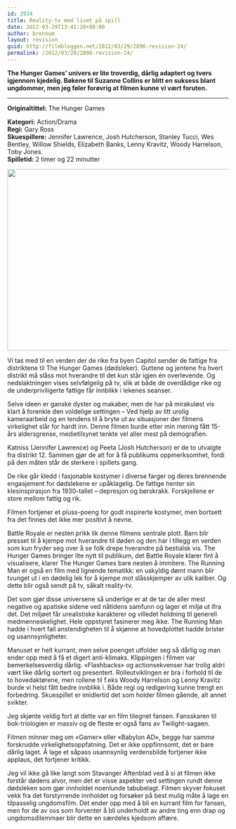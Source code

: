 ```yaml
---
id: 2934
title: Reality-tv med livet på spill
date: 2012-03-29T13:41:20+00:00
author: brennum
layout: revision
guid: http://filmbloggen.net/2012/03/29/2896-revision-24/
permalink: /2012/03/29/2896-revision-24/
---
```

**The Hunger Games&#8217; univers er lite troverdig, dårlig adaptert og tvers igjennom kjedelig. Bøkene til Suzanne Collins er blitt en suksess blant ungdommer, men jeg føler forøvrig at filmen kunne vi vært foruten.**  
****

**<!--more-->Originaltittel:** The Hunger Games

  
**Kategori:** Action/Drama  
**Regi:** Gary Ross  
**Skuespillere:** Jennifer Lawrence, Josh Hutcherson, Stanley Tucci, Wes Bentley, Willow Shields, Elizabeth Banks, Lenny Kravitz, Woody Harrelson, Toby Jones.  
**Spilletid:** 2 timer og 22 minutter

<a href="http://filmbloggen.net/?attachment_id=2912" rel="attachment wp-att-2912"><img class="alignnone size-large wp-image-2912" src="http://filmbloggen.net/wp-content/uploads//2012/03/the-hunger-games-movie-for-dummies-img-620x413.jpg" alt="" width="620" height="413" /></a>

Vi tas med til en verden der de rike fra byen Capitol sender de fattige fra distriktene til The Hunger Games (dødsleker). Guttene og jentene fra hvert distrikt må slåss mot hverandre til det kun står igjen én overlevende. Og nedslaktningen vises selvfølgelig på tv, slik at både de overdådige rike og de underpriviligerte fattige får innblikk i lekenes seanser.

Selve ideen er ganske dyster og makaber, men de har på mirakuløst vis klart å forenkle den voldelige settingen &#8211; Ved hjelp av litt urolig kameraarbeid og en tendens til å bryte ut av situasjoner der filmens virkelighet slår for hardt inn. Denne filmen burde etter min mening fått 15-års aldersgrense, medietilsynet tenkte vel aller mest på demografien.

Katniss (Jennifer Lawrence) og Peeta (Josh Hutcherson) er de to utvalgte fra distrikt 12. Sammen gjør de alt for å få publikums oppmerksomhet, fordi på den måten står de sterkere i spillets gang.

De rike går kledd i fasjonable kostymer i diverse farger og deres brennende engasjement for dødslekene er upåklagelig. De fattige henter sin klesinspirasjon fra 1930-tallet &#8211; depresjon og børskrakk. Forskjellene er store mellom fattig og rik.

Filmen fortjener et pluss-poeng for godt inspirerte kostymer, men bortsett fra det finnes det ikke mer positivt å nevne.

Battle Royale er nesten prikk lik denne filmens sentrale plott. Barn blir presset til å kjempe mot hverandre til døden og den har i tillegg en verden som kun fryder seg over å se folk drepe hverandre på bestialsk vis. The Hunger Games bringer lite nytt til publikum, det Battle Royale klarer fint å visualisere, klarer The Hunger Games bare nesten å immitere. The Running Man er også en film med lignende tematikk: en uskyldig dømt mann blir tvunget ut i en dødelig lek for å kjempe mot slåsskjemper av ulik kaliber. Og dette blir også sendt på tv, såkalt reality-tv.

Det som gjør disse universene så underlige er at de tar de aller mest negative og apatiske sidene ved nåtidens samfunn og lager et miljø ut ifra det. Det miljøet får urealistiske karakterer og villedet holdning til generell medmenneskelighet. Hele oppstyret fasinerer meg ikke. The Running Man hadde i hvert fall anstendigheten til å skjønne at hovedplottet hadde brister og usannsynligheter.

Manuset er helt kurrant, men selve poenget utfolder seg så dårlig og man ender opp med å få et digert anti-klimaks. Klippingen i filmen var bemerkelsesverdig dårlig. &laquo;Flashbacks&raquo; og actionsekvenser har trolig aldri vært like dårlig sortert og presentert. Rolleutviklingen er bra i forhold til de to hovedaktørene, men rollene til f.eks Woody Harrelson og Lenny Kravitz burde vi helst fått bedre innblikk i. Både regi og redigering kunne trengt en forbedring. Skuespillet er imidlertid det som holder filmen gående, alt annet svikter.

Jeg skjønte veldig fort at dette var en film tilegnet fansen. Fansskaren til bok-triologien er massiv og de fleste er også fans av Twilight-sagaen.

Filmen minner meg om &laquo;Gamer&raquo; eller &laquo;Babylon AD&raquo;, begge har samme forskrudde virkelighetsoppfatning. Det er ikke oppfinnsomt, det er bare dårlig laget. Å lage et såpass usannsynlig verdensbilde fortjener ikke applaus, det fortjener kritikk.

Jeg vil ikke gå like langt som Stavanger Aftenblad ved å si at filmen ikke forstår dødens alvor, men det er visse aspekter ved settingen rundt denne dødsleken som gjør innholdet noenlunde tabubelagt. Filmen skyver fokuset vekk fra det forstyrrende innholdet og forsøker på best mulig måte å lage en tilpasselig ungdomsfilm. Det ender opp med å bli en kurrant film for fansen, men for de av oss som forventer å bli underholdt av andre ting enn drap og ungdomsdilemmaer blir dette en særdeles kjedsom affære.
